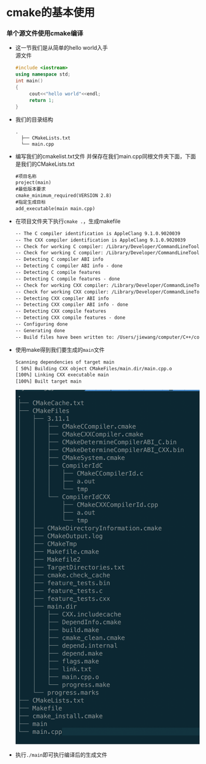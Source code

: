 cmake的基本使用
============

### <span id='title_01'>单个源文件使用cmake编译</span>
+ 这一节我们是从简单的hello world入手</br>
  源文件
  
  ```c++
  #include <iostream>
  using namespace std;
  int main()
  {
	   cout<<"hello world"<<endl;
	   return 1;
  }
  ```

+ 我们的目录结构

  ```
  .
    ├── CMakeLists.txt
    └── main.cpp
  ```

+ 编写我们的cmakelist.txt文件
  并保存在我们main.cpp同根文件夹下面，下面是我们的CMakeLists.txt

  ```txt
  #项目名称
  project(main)
  #最低版本要求
  cmake_minimum_required(VERSION 2.8)
  #指定生成目标
  add_executable(main main.cpp)
  ```

+ 在项目文件夹下执行```cmake .```，生成makefile
  ```txt
  -- The C compiler identification is AppleClang 9.1.0.9020039
  -- The CXX compiler identification is AppleClang 9.1.0.9020039
  -- Check for working C compiler: /Library/Developer/CommandLineTools/usr/bin/cc
  -- Check for working C compiler: /Library/Developer/CommandLineTools/usr/bin/cc -- works
  -- Detecting C compiler ABI info
  -- Detecting C compiler ABI info - done
  -- Detecting C compile features
  -- Detecting C compile features - done
  -- Check for working CXX compiler: /Library/Developer/CommandLineTools/usr/bin/c++
  -- Check for working CXX compiler: /Library/Developer/CommandLineTools/usr/bin/c++ -- works
  -- Detecting CXX compiler ABI info
  -- Detecting CXX compiler ABI info - done
  -- Detecting CXX compile features
  -- Detecting CXX compile features - done
  -- Configuring done
  -- Generating done
  -- Build files have been written to: /Users/jiewang/computer/C++/code/c_c++/test06
  ```
+ 使用make得到我们要生成的```main```文件
  ```txt
  Scanning dependencies of target main
  [ 50%] Building CXX object CMakeFiles/main.dir/main.cpp.o
  [100%] Linking CXX executable main
  [100%] Built target main
  ```
  ![最后的工程文件树](assets/markdown-img-paste-20180420114437454.png)
+ 执行```./main```即可执行编译后的生成文件
